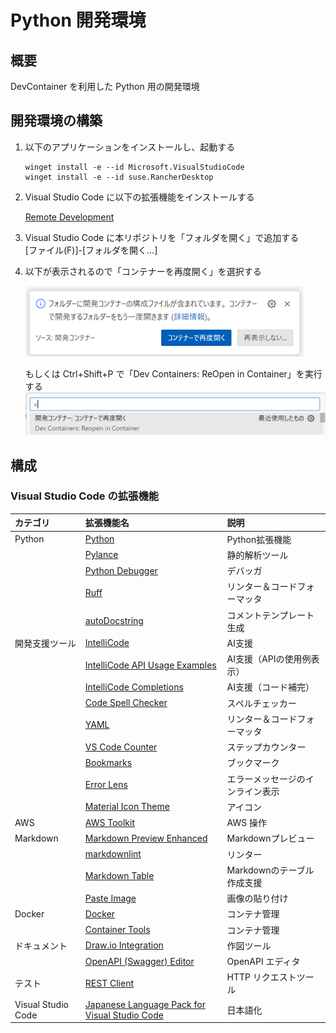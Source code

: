 # Python 開発環境

## 概要

DevContainer を利用した Python 用の開発環境

## 開発環境の構築

1. 以下のアプリケーションをインストールし、起動する

   ```batch
   winget install -e --id Microsoft.VisualStudioCode
   winget install -e --id suse.RancherDesktop
   ```

2. Visual Studio Code に以下の拡張機能をインストールする

   [Remote Development](https://marketplace.visualstudio.com/items?itemName=ms-vscode-remote.vscode-remote-extensionpack)

3. Visual Studio Code に本リポジトリを「フォルダを開く」で追加する  
   [ファイル(F)]-[フォルダを開く...]

4. 以下が表示されるので「コンテナーを再度開く」を選択する

   ![コンテナーを再度開く](docs/images/README_Container01.png)

   もしくは Ctrl+Shift+P で「Dev Containers: ReOpen in Container」を実行する
   ![コンテナーを再度開く](docs/images/README_Container02.png)

## 構成

### Visual Studio Code の拡張機能

| カテゴリ           | 拡張機能名                                                                                                                                | 説明                             |
| :----------------- | :---------------------------------------------------------------------------------------------------------------------------------------- | :------------------------------- |
| Python             | [Python](https://marketplace.visualstudio.com/items?itemName=ms-python.python)                                                            | Python拡張機能                   |
|                    | [Pylance](https://marketplace.visualstudio.com/items?itemName=ms-python.vscode-pylance)                                                   | 静的解析ツール                   |
|                    | [Python Debugger](https://marketplace.visualstudio.com/items?itemName=ms-python.debugpy)                                                  | デバッガ                         |
|                    | [Ruff](https://marketplace.visualstudio.com/items?itemName=charliermarsh.ruff)                                                            | リンター＆コードフォーマッタ     |
|                    | [autoDocstring](https://marketplace.visualstudio.com/items?itemName=njpwerner.autodocstring)                                              | コメントテンプレート生成         |
| 開発支援ツール     | [IntelliCode](https://marketplace.visualstudio.com/items?itemName=VisualStudioExptTeam.vscodeintellicode)                                 | AI支援                           |
|                    | [IntelliCode API Usage Examples](https://marketplace.visualstudio.com/items?itemName=VisualStudioExptTeam.intellicode-api-usage-examples) | AI支援（APIの使用例表示）        |
|                    | [IntelliCode Completions](https://marketplace.visualstudio.com/items?itemName=VisualStudioExptTeam.vscodeintellicode-completions)         | AI支援（コード補完）             |
|                    | [Code Spell Checker](https://marketplace.visualstudio.com/items?itemName=streetsidesoftware.code-spell-checker)                           | スペルチェッカー                 |
|                    | [YAML](https://marketplace.visualstudio.com/items?itemName=redhat.vscode-yaml)                                                            | リンター＆コードフォーマッタ     |
|                    | [VS Code Counter](https://marketplace.visualstudio.com/items?itemName=uctakeoff.vscode-counter)                                           | ステップカウンター               |
|                    | [Bookmarks](https://marketplace.visualstudio.com/items?itemName=alefragnani.Bookmarks)                                                    | ブックマーク                     |
|                    | [Error Lens](https://marketplace.visualstudio.com/items?itemName=usernamehw.errorlens)                                                    | エラーメッセージのインライン表示 |
|                    | [Material Icon Theme](https://marketplace.visualstudio.com/items?itemName=PKief.material-icon-theme)                                      | アイコン                         |
| AWS                | [AWS Toolkit](https://marketplace.visualstudio.com/items?itemName=AmazonWebServices.aws-toolkit-vscode)                                   | AWS 操作                         |
| Markdown           | [Markdown Preview Enhanced](https://marketplace.visualstudio.com/items?itemName=shd101wyy.markdown-preview-enhanced)                      | Markdownプレビュー               |
|                    | [markdownlint](https://marketplace.visualstudio.com/items?itemName=DavidAnson.vscode-markdownlint)                                        | リンター                         |
|                    | [Markdown Table](https://marketplace.visualstudio.com/items?itemName=TakumiI.markdowntable)                                               | Markdownのテーブル作成支援       |
|                    | [Paste Image](https://marketplace.visualstudio.com/items?itemName=mushan.vscode-paste-image)                                              | 画像の貼り付け                   |
| Docker             | [Docker](https://marketplace.visualstudio.com/items?itemName=ms-azuretools.vscode-docker)                                                 | コンテナ管理                     |
|                    | [Container Tools](https://marketplace.visualstudio.com/items?itemName=ms-azuretools.vscode-containers)                                    | コンテナ管理                     |
| ドキュメント       | [Draw.io Integration](https://marketplace.visualstudio.com/items?itemName=hediet.vscode-drawio)                                           | 作図ツール                       |
|                    | [OpenAPI (Swagger) Editor](https://marketplace.visualstudio.com/items?itemName=42Crunch.vscode-openapi)                                   | OpenAPI エディタ                 |
| テスト             | [REST Client](https://marketplace.visualstudio.com/items?itemName=humao.rest-client)                                                      | HTTP リクエストツール            |
| Visual Studio Code | [Japanese Language Pack for Visual Studio Code](https://marketplace.visualstudio.com/items?itemName=MS-CEINTL.vscode-language-pack-ja)    | 日本語化                         |
